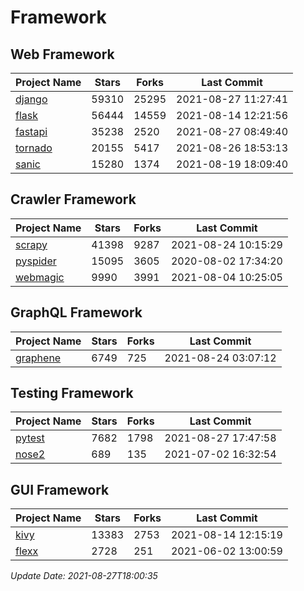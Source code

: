 # Framework

## Web Framework
| Project Name | Stars | Forks | Last Commit |
| ------------ | ----- | ----- | ----------- |
| [django](https://github.com/django/django) | 59310 | 25295 | 2021-08-27 11:27:41 |
| [flask](https://github.com/pallets/flask) | 56444 | 14559 | 2021-08-14 12:21:56 |
| [fastapi](https://github.com/tiangolo/fastapi) | 35238 | 2520 | 2021-08-27 08:49:40 |
| [tornado](https://github.com/tornadoweb/tornado) | 20155 | 5417 | 2021-08-26 18:53:13 |
| [sanic](https://github.com/sanic-org/sanic) | 15280 | 1374 | 2021-08-19 18:09:40 |

## Crawler Framework
| Project Name | Stars | Forks | Last Commit |
| ------------ | ----- | ----- | ----------- |
| [scrapy](https://github.com/scrapy/scrapy) | 41398 | 9287 | 2021-08-24 10:15:29 |
| [pyspider](https://github.com/binux/pyspider) | 15095 | 3605 | 2020-08-02 17:34:20 |
| [webmagic](https://github.com/code4craft/webmagic) | 9990 | 3991 | 2021-08-04 10:25:05 |

## GraphQL Framework
| Project Name | Stars | Forks | Last Commit |
| ------------ | ----- | ----- | ----------- |
| [graphene](https://github.com/graphql-python/graphene) | 6749 | 725 | 2021-08-24 03:07:12 |

## Testing Framework
| Project Name | Stars | Forks | Last Commit |
| ------------ | ----- | ----- | ----------- |
| [pytest](https://github.com/pytest-dev/pytest) | 7682 | 1798 | 2021-08-27 17:47:58 |
| [nose2](https://github.com/nose-devs/nose2) | 689 | 135 | 2021-07-02 16:32:54 |

## GUI Framework
| Project Name | Stars | Forks | Last Commit |
| ------------ | ----- | ----- | ----------- |
| [kivy](https://github.com/kivy/kivy) | 13383 | 2753 | 2021-08-14 12:15:19 |
| [flexx](https://github.com/flexxui/flexx) | 2728 | 251 | 2021-06-02 13:00:59 |

*Update Date: 2021-08-27T18:00:35*